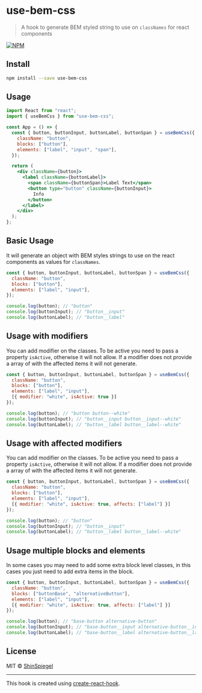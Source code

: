 # use-bem-css

> A hook to generate BEM styled string to use on `classNames` for react components

[![NPM](https://img.shields.io/npm/v/use-bem-css.svg)](https://www.npmjs.com/package/@shinspiegel/use-bem-css)

## Install

```bash
npm install --save use-bem-css
```

## Usage

```jsx
import React from "react";
import { useBemCss } from "use-bem-css";

const App = () => {
  const { button, buttonInput, buttonLabel, buttonSpan } = useBemCss({
    className: "button",
    blocks: ["button"],
    elements: ["label", "input", "span"],
  });

  return (
    <div className={button}>
      <label className={buttonLabel}>
        <span className={buttonSpan}>Label Text</span>
        <button type="button" className={buttonInput}>
          Info
        </button>
      </label>
    </div>
  );
};
```

## Basic Usage

It will generate an object with BEM styles strings to use on the react components as values for `classNames`.

```jsx
const { button, buttonInput, buttonLabel, buttonSpan } = useBemCss({
  className: "button",
  blocks: ["button"],
  elements: ["label", "input"],
});

console.log(button); // "button"
console.log(buttonInput); // "button__input"
console.log(buttonLabel); // "button__label"
```

## Usage with modifiers

You can add modifier on the classes. To be active you need to pass a property `isActive`, otherwise it will not allow. If a modifier does not provide a array of with the affected items it will not generate.

```jsx
const { button, buttonInput, buttonLabel, buttonSpan } = useBemCss({
  className: "button",
  blocks: ["button"],
  elements: ["label", "input"],
  [{ modifier: "white", isActive: true }]
});

console.log(button); // "button button--white"
console.log(buttonInput); // "button__input button__input--white"
console.log(buttonLabel); // "button__label button__label--white"
```

## Usage with affected modifiers

You can add modifier on the classes. To be active you need to pass a property `isActive`, otherwise it will not allow. If a modifier does not provide a array of with the affected items it will not generate.

```jsx
const { button, buttonInput, buttonLabel, buttonSpan } = useBemCss({
  className: "button",
  blocks: ["button"],
  elements: ["label", "input"],
  [{ modifier: "white", isActive: true, affects: ["label"] }]
});

console.log(button); // "button"
console.log(buttonInput); // "button__input"
console.log(buttonLabel); // "button__label button__label--white"
```

## Usage multiple blocks and elements

In some cases you may need to add some extra block level classes, in this cases you just need to add extra items in the block.

```jsx
const { button, buttonInput, buttonLabel, buttonSpan } = useBemCss({
  className: "button",
  blocks: ["buttonBase", "alternativeButton"],
  elements: ["label", "input"],
  [{ modifier: "white", isActive: true, affects: ["label"] }]
});

console.log(button); // "base-button alternative-button"
console.log(buttonInput); // "base-button__input alternative-button__input"
console.log(buttonLabel); // "base-button__label alternative-button__label base-button__label--white alternative-button__label--white"
```

## License

MIT © [ShinSpiegel](https://github.com/ShinSpiegel)

---

This hook is created using [create-react-hook](https://github.com/hermanya/create-react-hook).
